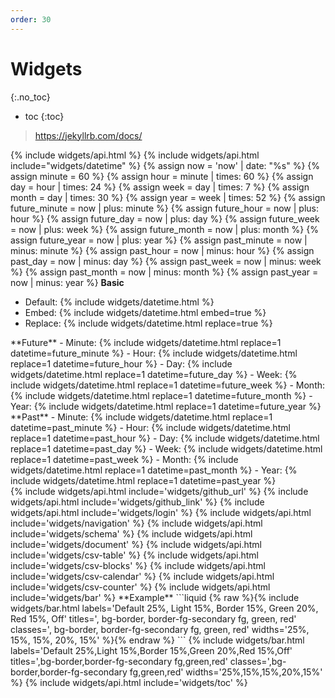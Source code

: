 ```yaml
---
order: 30
---
```


# Widgets
{:.no_toc}
- toc
{:toc}

> <https://jekyllrb.com/docs/>

{% include widgets/api.html %}
{% include widgets/api.html include="widgets/datetime" %}
{% assign now = 'now' | date: "%s" %}
{% assign minute = 60 %}
{% assign hour = minute | times: 60 %}
{% assign day = hour | times: 24 %}
{% assign week = day | times: 7 %}
{% assign month = day | times: 30 %}
{% assign year = week | times: 52 %}
{% assign future_minute = now | plus: minute %}
{% assign future_hour = now | plus: hour %}
{% assign future_day = now | plus: day %}
{% assign future_week = now | plus: week %}
{% assign future_month = now | plus: month %}
{% assign future_year = now | plus: year %}
{% assign past_minute = now | minus: minute %}
{% assign past_hour = now | minus: hour %}
{% assign past_day = now | minus: day %}
{% assign past_week = now | minus: week %}
{% assign past_month = now | minus: month %}
{% assign past_year = now | minus: year %}
**Basic**
- Default: {% include widgets/datetime.html %}
- Embed: {% include widgets/datetime.html embed=true %}
- Replace: {% include widgets/datetime.html replace=true %}
<div class="grid">
<div markdown=1>
**Future**
- Minute: {% include widgets/datetime.html replace=1 datetime=future_minute %}
- Hour: {% include widgets/datetime.html replace=1 datetime=future_hour %}
- Day: {% include widgets/datetime.html replace=1 datetime=future_day %}
- Week: {% include widgets/datetime.html replace=1 datetime=future_week %}
- Month: {% include widgets/datetime.html replace=1 datetime=future_month %}
- Year: {% include widgets/datetime.html replace=1 datetime=future_year %}
</div>
<div markdown=1>
**Past**
- Minute: {% include widgets/datetime.html replace=1 datetime=past_minute %}
- Hour: {% include widgets/datetime.html replace=1 datetime=past_hour %}
- Day: {% include widgets/datetime.html replace=1 datetime=past_day %}
- Week: {% include widgets/datetime.html replace=1 datetime=past_week %}
- Month: {% include widgets/datetime.html replace=1 datetime=past_month %}
- Year: {% include widgets/datetime.html replace=1 datetime=past_year %}
</div>
</div>
{% include widgets/api.html include='widgets/github_url' %}
{% include widgets/api.html include='widgets/github_link' %}
{% include widgets/api.html include='widgets/login' %}
{% include widgets/api.html include='widgets/navigation' %}
{% include widgets/api.html include='widgets/schema' %}
{% include widgets/api.html include='widgets/document' %}
{% include widgets/api.html include='widgets/csv-table' %}
{% include widgets/api.html include='widgets/csv-blocks' %}
{% include widgets/api.html include='widgets/csv-calendar' %}
{% include widgets/api.html include='widgets/csv-counter' %}
{% include widgets/api.html include='widgets/bar' %}
**Example**
```liquid
{% raw %}{% include widgets/bar.html labels='Default 25%, Light 15%, Border 15%, Green 20%, Red 15%, Off' titles=', bg-border, border-fg-secondary fg, green, red' classes=', bg-border, border-fg-secondary fg, green, red' widths='25%, 15%, 15%, 20%, 15%' %}{% endraw %}
```
{% include widgets/bar.html labels='Default 25%,Light 15%,Border 15%,Green 20%,Red 15%,Off' titles=',bg-border,border-fg-secondary fg,green,red' classes=',bg-border,border-fg-secondary fg,green,red' widths='25%,15%,15%,20%,15%' %}
{% include widgets/api.html include='widgets/toc' %}